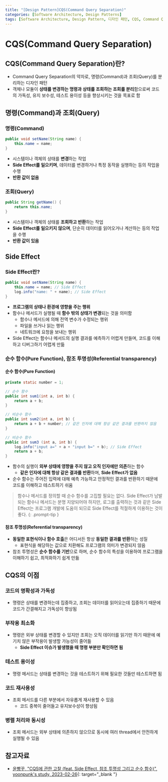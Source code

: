 ```yaml
---
title: "[Design Pattern]CQS(Command Query Separation)"
categories: [Software Architecture, Design Patterns]
tags: [Software Architecture, Design Pattern, 디자인 패턴, CQS, Command Query Separation]
---
```


# CQS(Command Query Separation)

## CQS(Command Query Separation)란?

- Command Query Separation의 약자로, 명령(Command)과 조회(Query)를 분리하는 디자인 패턴
- 객체나 모듈이 **상태를 변경하는 명령과 상태를 조회하는 조회를 분리**함으로써 코드의 가독성, 유지 보수성, 테스트 용이성 등을 향상시키는 것을 목표로 함

## 명령(Command)과 조회(Query)

### 명령(Command)

```java
public void setName(String name) {
    this.name = name;
}
```

- 시스템이나 객체의 상태를 **변경**하는 작업
- **Side Effect를 일으키며**, 데이터를 변경하거나 특정 동작을 실행하는 등의 작업을 수행
- **반환 값이 없음**

### 조회(Query)

```java
public String getName() {
    return this.name;
}
```

- 시스템이나 객체의 상태를 **조회하고 반환**하는 작업
- **Side Effect를 일으키지 않으며**, 단순히 데이터를 읽어오거나 계산하는 등의 작업을 수행
- **반환 값이 있음**

## Side Effect

### Side Effect란?

```java
public void setName(String name) {
    this.name = name; // Side Effect
    log.info("name: " + name); // Side Effect
}
```

- **프로그램의 상태나 환경에 영향을 주는 행위**
- 함수나 메서드가 실행될 때 **함수 밖의 상태가 변경**되는 것을 의미함
	+ 함수나 메서드에 의해 전역 변수가 수정되는 행위
	+ 파일을 쓰거나 읽는 행위
	+ 네트워크에 요청을 보내는 행위
- Side Effect는 함수나 메서드의 실행 결과를 예측하기 어렵게 만들며, 코드를 이해하고 디버그하기 어렵게 만듦

### 순수 함수(Pure Function), 참조 투명성(Referential transparency)

#### 순수 함수(Pure Function)

```java
private static number = 1;

// 순수 함수
public int sum1(int a, int b) {
    return a + b;
}

// 비순수 함수
public int sum2(int a, int b) {
    return a + b + number; // 같은 인자에 대해 항상 같은 결과를 반환하지 않음
}

// 비순수 함수
public int sum3 (int a, int b) {
    log.info("input a=" + a + "input b=" + b); // Side Effect
    return a + b;
}
```

- 함수의 실행이 **외부 상태에 영향을 주지 않고 오직 인자에만 의존**하는 함수
	+ **같은 인자에 대해 항상 같은 결과를 반환**하며, **Side Effect가 없음**
- 순수 함수는 주어진 입력에 대해 예측 가능하고 안정적인 결과를 반환하기 때문에 코드를 이해하고 테스트하기 쉬움

> 함수나 메서드를 정의할 때 순수 함수를 고집할 필요는 없다. Side Effect가 남발되는 함수나 메서드는 분명 지양되어야 하지만, 로그를 출력하는 것과 같은 Side Effect는 프로그램 개발에 도움이 되므로 Side Effect를 적절하게 이용하는 것이 좋다.
{: .prompt-tip }

#### 참조 투명성(Referential transparency)

- **동일한 표현식이나 함수 호출**은 어디서든 항상 **동일한 결과를 반환**하는 성질
	+ 표현식을 해당하는 값으로 치환해도 프로그램의 의미가 변경되지 않음
- 참조 투명성은 **순수 함수를 기반**으로 하며, 순수 함수의 특성을 이용하여 프로그램을 이해하기 쉽고, 최적화하기 쉽게 만듦

## CQS의 이점

### 코드의 명확성과 가독성

- 명령은 상태를 변경하는데 집중하고, 조회는 데이터를 읽어오는데 집중하기 때문에 코드가 간결해지고 가독성이 향상됨

### 부작용 최소화

- 명령은 외부 상태를 변경할 수 있지만 조회는 오직 데이터를 읽기만 하기 때문에 예기치 않은 부작용이 발생할 가능성이 줄어듦
	+ **Side Effect 이슈가 발생했을 때 명령 부분만 확인하면 됨**

### 테스트 용이성

- 명령 메서드는 상태를 변경하는 것을 테스트하기 위해 필요한 것들만 테스트하면 됨

### 코드 재사용성

- 조회 메서드를 다른 부분에서 자유롭게 재사용할 수 있음
	+ 코드 중복이 줄어들고 유지보수성이 향상됨

### 병렬 처리와 동시성

- 조회 메서드는 외부 상태에 의존하지 않으므로 동시에 여러 thread에서 안전하게 실행될 수 있음

## 참고자료

- [윤빵꾸, "CQS에 관한 고찰 (feat. Side Effect, 참조 투명성 그리고 순수 함수)", yoonpunk's study, 2023-02-26](https://yoonpunk.tistory.com/19){: target="_blank "}
